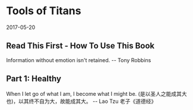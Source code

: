 # Tools of Titans
2017-05-20


## Read This First - How To Use This Book
Information without emotion isn't retained.
    -- Tony Robbins

## Part 1: Healthy
When I let go of what I am, I become what I might be.
(是以圣人之能成其大也)，以其终不自为大，故能成其大。
    -- Lao Tzu 老子《道德经》
